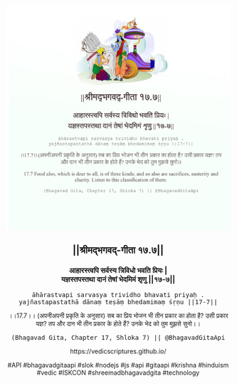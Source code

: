 <img src="../../asset/BG_17_7.png"/>
<center><h2>||श्रीमद्‍भगवद्‍-गीता १७.७||</h2>
<h3>आहारस्त्वपि सर्वस्य त्रिविधो भवति प्रियः |<br/>यज्ञस्तपस्तथा दानं तेषां भेदमिमं शृणु ||१७-७||</h3>
<pre>āhārastvapi sarvasya trividho bhavati priyaḥ .<br/>yajñastapastathā dānaṃ teṣāṃ bhedamimaṃ śṛṇu ||17-7||</pre>
<p>।।17.7।। (अपनीअपनी प्रकृति के अनुसार) सब का प्रिय भोजन भी तीन प्रकार का होता है? उसी प्रकार यज्ञ? तप और दान भी तीन प्रकार के होते हैं? उनके भेद को तुम मुझसे सुनो।।</p>
<pre>(Bhagavad Gita, Chapter 17, Shloka 7) || @BhagavadGitaApi</pre><p>https://vedicscriptures.github.io/</p><p>#API #bhagavadgitaapi #slok #nodejs #js #api #gitaapi #krishna #hinduism #vedic #ISKCON #shreemadbhagavadgita #technology</p></center>